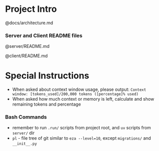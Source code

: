 # Project Intro

@docs/architecture.md

### Server and Client README files

@server/README.md

@client/README.md

# Special Instructions

- When asked about context window usage, please output: `Context window: [tokens_used]/200,000 tokens ([percentage]% used)`
- When asked how much context or memory is left, calculate and show remaining tokens and percentage

### Bash Commands

- remember to run `.run/` scripts from project root, and `uv` scripts from `server/` dir
- `pl` - file tree of git similar to `eza --level=10`, except `migrations/` and `__init__.py`
